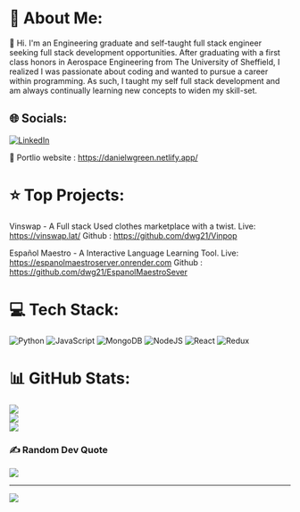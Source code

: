 # 💫 About Me:
🔭 Hi. I'm an Engineering graduate and self-taught full stack engineer seeking full stack development opportunities.
  After graduating with a first class honors in Aerospace Engineering from The University of Sheffield, I realized I was passionate about coding and wanted to pursue a career within programming. As such, I taught my self full stack development and am always continually learning new concepts to widen my skill-set.
## 🌐 Socials:
[![LinkedIn](https://img.shields.io/badge/LinkedIn-%230077B5.svg?logo=linkedin&logoColor=white)](https://linkedin.com/in/https://www.linkedin.com/in/daniel-green-0925a2151/) 

👨 Portlio website : https://danielwgreen.netlify.app/

# ⭐ Top Projects:

Vinswap - A Full stack Used clothes marketplace with a twist. 
Live: https://vinswap.lat/ 
Github : https://github.com/dwg21/Vinpop

Español Maestro - A Interactive Language Learning Tool.
Live: https://espanolmaestroserver.onrender.com
Github : https://github.com/dwg21/EspanolMaestroSever



# 💻 Tech Stack:
![Python](https://img.shields.io/badge/python-3670A0?style=for-the-badge&logo=python&logoColor=ffdd54) ![JavaScript](https://img.shields.io/badge/javascript-%23323330.svg?style=for-the-badge&logo=javascript&logoColor=%23F7DF1E) ![MongoDB](https://img.shields.io/badge/MongoDB-%234ea94b.svg?style=for-the-badge&logo=mongodb&logoColor=white) ![NodeJS](https://img.shields.io/badge/node.js-6DA55F?style=for-the-badge&logo=node.js&logoColor=white) ![React](https://img.shields.io/badge/react-%2320232a.svg?style=for-the-badge&logo=react&logoColor=%2361DAFB)
![Redux](https://img.shields.io/badge/redux-%23593d88.svg?style=for-the-badge&logo=redux&logoColor=white)

# 📊 GitHub Stats:
![](https://github-readme-stats.vercel.app/api?username=dwg21&theme=dark&hide_border=false&include_all_commits=false&count_private=false)<br/>
![](https://github-readme-streak-stats.herokuapp.com/?user=dwg21&theme=dark&hide_border=false)<br/>
![](https://github-readme-stats.vercel.app/api/top-langs/?username=dwg21&theme=dark&hide_border=false&include_all_commits=false&count_private=false&layout=compact)

### ✍️ Random Dev Quote
![](https://quotes-github-readme.vercel.app/api?type=horizontal&theme=radical)

---
[![](https://visitcount.itsvg.in/api?id=dwg21&icon=0&color=0)](https://visitcount.itsvg.in)


